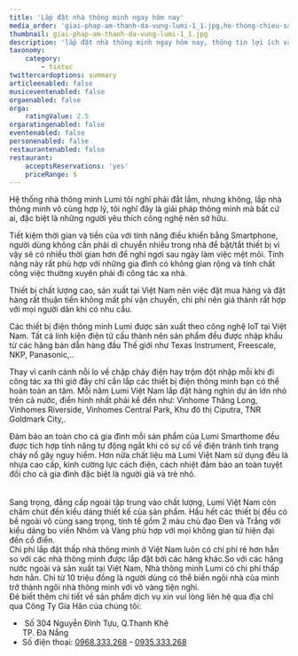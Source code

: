 ```yaml
---
title: 'Lắp đặt nhà thông minh ngay hôm nay'
media_order: 'giai-phap-am-thanh-da-vung-lumi-1_1.jpg,he-thong-chieu-sang-nha-thong-minh-500x250.jpg'
thumbnail: giai-phap-am-thanh-da-vung-lumi-1_1.jpg
description: 'lắp đặt nhà thông minh ngay hôm nay, thông tin lợi ích và giá cả cảu nhà thông minh lumi hợp lý với mọi gia đình'
taxonomy:
    category:
        - tintuc
twittercardoptions: summary
articleenabled: false
musiceventenabled: false
orgaenabled: false
orga:
    ratingValue: 2.5
orgaratingenabled: false
eventenabled: false
personenabled: false
restaurantenabled: false
restaurant:
    acceptsReservations: 'yes'
    priceRange: $
---
```


<p>Hệ thống nh&agrave; th&ocirc;ng minh Lumi t&ocirc;i nghĩ phải đắt lắm, nhưng kh&ocirc;ng, lắp nh&agrave; th&ocirc;ng minh v&ocirc; c&ugrave;ng hợp l&yacute;, t&ocirc;i nghĩ đ&acirc;y l&agrave; giải ph&aacute;p th&ocirc;ng minh m&agrave; bất cứ ai, đặc biệt l&agrave; những người y&ecirc;u th&iacute;ch c&ocirc;ng nghệ n&ecirc;n sở hữu.</p>
<div class="ques">Tiết kiệm thời gian v&agrave; tiền của với t&iacute;nh năng điều khiển bằng Smartphone, người d&ugrave;ng kh&ocirc;ng cần phải di chuyển nhiều trong nh&agrave; để bật/tắt thiết bị v&igrave; vậy sẽ c&oacute; nhiều thời gian hơn để nghỉ ngơi sau ng&agrave;y l&agrave;m việc mệt mỏi. T&iacute;nh năng n&agrave;y rất ph&ugrave; hợp với những gia đ&igrave;nh c&oacute; kh&ocirc;ng gian rộng v&agrave; t&iacute;nh chất c&ocirc;ng việc thường xuy&ecirc;n phải đi c&ocirc;ng t&aacute;c xa nh&agrave;.</div>
<p>Thiết bị chất lượng cao, sản xuất tại Việt Nam n&ecirc;n việc đặt mua h&agrave;ng v&agrave; đặt h&agrave;ng rất thuận tiền kh&ocirc;ng mất ph&iacute; vận chuyển, chi ph&iacute; n&ecirc;n gi&aacute; th&agrave;nh rất hợp với mọi người d&acirc;n khi c&oacute; nhu cầu.</p>
<p>C&aacute;c thiết bị điện th&ocirc;ng minh Lumi được sản xuất theo c&ocirc;ng nghệ IoT tại Việt Nam. Tất cả linh kiện điện tử cấu th&agrave;nh n&ecirc;n sản phẩm đều được nhập khẩu từ c&aacute;c h&atilde;ng b&aacute;n dẫn h&agrave;ng đầu Thế giới như Texas Instrument, Freescale, NKP, Panasonic,..</p>
<p>Thay v&igrave; canh c&aacute;nh nỗi lo về chập ch&aacute;y điện hay trộm đột nhập mỗi khi đi c&ocirc;ng t&aacute;c xa th&igrave; giờ đ&acirc;y chỉ cần lắp c&aacute;c thiết bị điện th&ocirc;ng minh bạn c&oacute; thể ho&agrave;n to&agrave;n an t&acirc;m. Mỗi năm Lumi Việt Nam lắp đặt h&agrave;ng ngh&igrave;n dự &aacute;n lớn nhỏ tr&ecirc;n cả nước, điển h&igrave;nh nhất phải kể đến như: Vinhome Thăng Long, Vinhomes Riverside, Vinhomes Central Park, Khu đ&ocirc; thị Ciputra, TNR Goldmark City,.</p>
<div class="ques">Đảm bảo an to&agrave;n cho cả gia đ&igrave;nh mỗi sản phẩm của Lumi Smarthome đều được t&iacute;ch hợp t&iacute;nh năng tự động ngắt khi c&oacute; sự cố về điện tr&aacute;nh t&igrave;nh trạng ch&aacute;y nổ g&acirc;y nguy hiểm. Hơn nữa chất liệu m&agrave; Lumi Việt Nam sử dụng đều l&agrave; nhựa cao cấp, k&iacute;nh cường lực c&aacute;ch điện, c&aacute;ch nhiệt đảm bảo an to&agrave;n tuyệt đối cho cả gia đ&igrave;nh đặc biệt l&agrave; người gi&agrave; v&agrave; trẻ nhỏ.</div>
<div class="ques">&nbsp;</div>
<div class="ques"><img src="/newv1/tin-tuc/lap-dat-nha-thong-minh-ngay-hom-nay/he-thong-chieu-sang-nha-thong-minh-500x250.jpg" alt="" /></div>
<div class="ques">&nbsp;</div>
<div class="ques">Sang trọng, đẳng cấp ngo&agrave;i tập trung v&agrave;o chất lượng, Lumi Việt Nam c&ograve;n chăm ch&uacute;t đến kiểu d&aacute;ng thiết kế của sản phẩm. Hầu hết c&aacute;c thiết bị đều c&oacute; bề ngo&agrave;i v&ocirc; c&ugrave;ng sang trọng, tinh tế gồm 2 m&agrave;u chủ đạo Đen v&agrave; Trắng với kiểu d&aacute;ng bo viền Nh&ocirc;m v&agrave; V&agrave;ng ph&ugrave; hợp với mọi kh&ocirc;ng gian từ hiện đại đến cổ điển.</div>
<div class="ques">
<div class="ques">Chi ph&iacute; lắp đặt thấp nh&agrave; th&ocirc;ng minh ở Việt Nam lu&ocirc;n c&oacute; chi ph&iacute; rẻ hơn hẳn so với c&aacute;c nh&agrave; th&ocirc;ng minh được lắp đặt bởi c&aacute;c h&atilde;ng kh&aacute;c.So với c&aacute;c h&atilde;ng nước ngo&agrave;i v&agrave; sản xuất tại Việt Nam, Nh&agrave; th&ocirc;ng minh Lumi c&oacute; chi ph&iacute; thấp hơn hẳn. Chỉ từ 10 triệu đồng l&agrave; người d&ugrave;ng c&oacute; thể biến ng&ocirc;i nh&agrave; của m&igrave;nh trở th&agrave;nh ng&ocirc;i nh&agrave; th&ocirc;ng minh với v&ocirc; v&agrave;ng tiện nghi.</div>
<div class="ques">Đẻ biết th&ecirc;m chi tiết về sản phẩm dịch vụ xin vui l&ograve;ng li&ecirc;n hệ qua địa chỉ qua C&ocirc;ng Ty Gia H&acirc;n của ch&uacute;ng t&ocirc;i:</div>
<div class="ques">
<div class="foo-content foo-contact demo">
<ul class="list-menu">
<li>&nbsp;<span class="foo-detail foo-address">Số 304 Nguyễn Đ&igrave;nh Tựu, Q.Thanh Kh&ecirc;&nbsp;<br />TP. Đ&agrave; Nẵng</span></li>
<li>Số điện thoại:&nbsp;<a href="tel:0968333268">0968.333.268</a>&nbsp;-&nbsp;<a href="tel:0935333268">0935.333.268</a></li>
</ul>
</div>
</div>
</div>